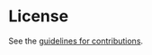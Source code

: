 # License

See the
[guidelines for contributions](https://github.com/ietf-wg-ppm/draft-ietf-ppm-dap/blob/main/CONTRIBUTING.md).

